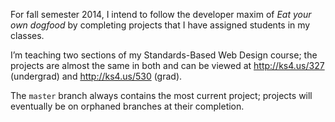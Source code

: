 For fall semester 2014, I intend to follow the developer maxim of *Eat your own dogfood* by completing projects that I have assigned students in my classes.

I’m teaching two sections of my Standards-Based Web Design course; the projects are almost the same in both and can be viewed at http://ks4.us/327 (undergrad) and http://ks4.us/530 (grad).

The `master` branch always contains the most current project; projects will eventually be on orphaned branches at their completion.

